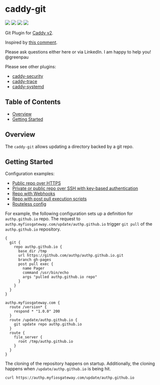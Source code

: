 # caddy-git

<a href="https://github.com/greenpau/caddy-git/actions/" target="_blank"><img src="https://github.com/greenpau/caddy-git/workflows/build/badge.svg?branch=main"></a>
<a href="https://pkg.go.dev/github.com/greenpau/caddy-git" target="_blank"><img src="https://img.shields.io/badge/godoc-reference-blue.svg"></a>
<a href="https://caddy.community" target="_blank"><img src="https://img.shields.io/badge/community-forum-ff69b4.svg"></a>
<a href="https://caddyserver.com/docs/modules/git" target="_blank"><img src="https://img.shields.io/badge/caddydocs-git-green.svg"></a>

Git Plugin for [Caddy v2](https://github.com/caddyserver/caddy).

Inspired by [this comment](https://github.com/vrongmeal/caddygit/pull/5#issuecomment-1010440830).

Please ask questions either here or via LinkedIn. I am happy to help you! @greenpau

Please see other plugins:
* [caddy-security](https://github.com/greenpau/caddy-security)
* [caddy-trace](https://github.com/greenpau/caddy-trace)
* [caddy-systemd](https://github.com/greenpau/caddy-systemd)

<!-- begin-markdown-toc -->
## Table of Contents

* [Overview](#overview)
* [Getting Started](#getting-started)

<!-- end-markdown-toc -->

## Overview

The `caddy-git` allows updating a directory backed by a git repo.

## Getting Started

Configuration examples:
* [Public repo over HTTPS](./assets/config/Caddyfile)
* [Private or public repo over SSH with key-based authentication](./assets/config/ssh/Caddyfile)
* [Repo with Webhooks](./assets/config/webhook/Caddyfile)
* [Repo with post pull execution scripts](./assets/config/post_cmd_exec/Caddyfile)
* [Routeless config](./assets/config/routeless/Caddyfile)

For example, the following configuration sets up a definition for `authp.github.io`
repo. The request to `authp.myfiosgateway.com/update/authp.github.io` trigger
`git pull` of the `authp.github.io` repository.

```
{
  git {
    repo authp.github.io {
      base_dir /tmp
      url https://github.com/authp/authp.github.io.git
      branch gh-pages
      post pull exec {
        name Pager
        command /usr/bin/echo
        args "pulled authp.github.io repo"
      }
    }
  }
}

authp.myfiosgateway.com {
  route /version* {
    respond * "1.0.0" 200
  }
  route /update/authp.github.io {
    git update repo authp.github.io
  }
  route {
    file_server {
      root /tmp/authp.github.io
    }
  }
}
```

The cloning of the repository happens on startup. Additionally, the cloning
happens when `/update/authp.github.io` is being hit.

```
curl https://authp.myfiosgateway.com/update/authp.github.io
```

